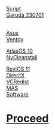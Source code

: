[Script](https://raw.githubusercontent.com/hookstdev/OmniGuides/omni/Software/Linux.txt)<br>
[Garuda 230701](https://garudalinux.org/downloads.html) <br><br>

[Asus](https://www.asus.com/in/laptops/for-gaming/tuf-gaming/asus-tuf-gaming-f15/helpdesk_download/?model2Name=FX506LI)<br> 
[Ventoy](https://github.com/ventoy/Ventoy/releases/)<br>

[AtlasOS 10](https://docs.atlasos.net/getting-started/installation/)<br>
[NvCleanstall](https://www.techpowerup.com/download/techpowerup-nvcleanstall/)<br>

[ReviOS 11](https://revi.cc/revios/download)<br>
[DirectX](https://www.microsoft.com/en-us/download/details.aspx?id=35)<br>
[VCRedist](https://github.com/abbodi1406/vcredist/releases)<br>
[MAS](https://github.com/massgravel/Microsoft-Activation-Scripts/releases)<br>
[Software](https://raw.githubusercontent.com/hookstdev/OmniGuides/omni/Software/Windows.ps1)


# [Proceed](https://github.com/hookstdev/OmniGuides/blob/omni/OS/Wifi.md)
